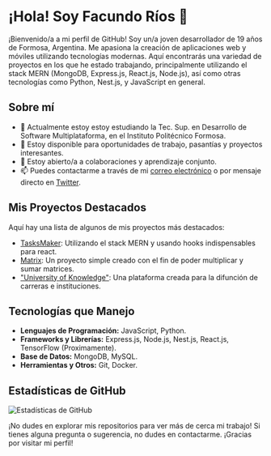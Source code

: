 # ¡Hola! Soy Facundo Ríos 👋

¡Bienvenido/a a mi perfil de GitHub! Soy un/a joven desarrollador de 19 años de Formosa, Argentina. Me apasiona la creación de aplicaciones web y móviles utilizando tecnologías modernas. Aquí encontrarás una variedad de proyectos en los que he estado trabajando, principalmente utilizando el stack MERN (MongoDB, Express.js, React.js, Node.js), así como otras tecnologías como Python, Nest.js, y JavaScript en general.

## Sobre mí

- 🌱 Actualmente estoy estoy estudiando la Tec. Sup. en Desarrollo de Software Multiplataforma, en el Instituto Politécnico Formosa.
- 💼 Estoy disponible para oportunidades de trabajo, pasantías y proyectos interesantes.
- 👯 Estoy abierto/a a colaboraciones y aprendizaje conjunto.
- 📫 Puedes contactarme a través de mi [correo electrónico](mailto:Facundorios2005@gmail.com) o por mensaje directo en [Twitter](https://x.com/Facundorios05).

## Mis Proyectos Destacados

Aquí hay una lista de algunos de mis proyectos más destacados:

- [TasksMaker](https://github.com/Facundorios/AUTH-CRUD-MERN.git): Utilizando el stack MERN y usando hooks indispensables para react.
- [Matrix](https://github.com/Facundorios/ARRAYS.git): Un proyecto simple creado con el fin de poder multiplicar y sumar matrices.
- ["University of Knowledge"](https://github.com/tlp-MRRM/Proyecto_UK.git): Una plataforma creada para la difunción de carreras e instituciones.

## Tecnologías que Manejo

- **Lenguajes de Programación:** JavaScript, Python.
- **Frameworks y Librerías:** Express.js, Node.js, Nest.js, React.js, TensorFlow (Proximamente).
- **Base de Datos:** MongoDB, MySQL.
- **Herramientas y Otros:** Git, Docker.

## Estadísticas de GitHub

![Estadísticas de GitHub](https://github-readme-stats.vercel.app/api?username=tu_usuario&show_icons=true&theme=radical)

¡No dudes en explorar mis repositorios para ver más de cerca mi trabajo! Si tienes alguna pregunta o sugerencia, no dudes en contactarme. ¡Gracias por visitar mi perfil!
